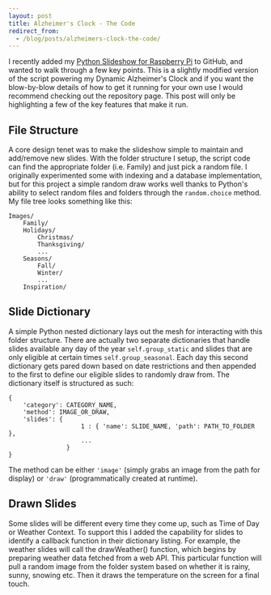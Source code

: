 ```yaml
---
layout: post
title: Alzheimer's Clock - The Code
redirect_from:
  - /blog/posts/alzheimers-clock-the-code/
---
```


I recently added my [Python Slideshow for Raspberry Pi](https://github.com/jb1b84/RasPy-Slideshow) to GitHub, and wanted to walk through a few key points. This is a slightly modified version of the script powering my Dynamic Alzheimer's Clock and if you want the blow-by-blow details of how to get it running for your own use I would recommend checking out the repository page. This post will only be highlighting a few of the key features that make it run.

## File Structure

A core design tenet was to make the slideshow simple to maintain and add/remove new slides. With the folder structure I setup, the script code can find the appropriate folder (i.e. Family) and just pick a random file. I originally experimented some with indexing and a database implementation, but for this project a simple random draw works well thanks to Python's ability to select random files and folders through the `random.choice` method.
My file tree looks something like this:

```
Images/
    Family/
    Holidays/
        Christmas/
        Thanksgiving/
        ...
    Seasons/
        Fall/
        Winter/
        ...
    Inspiration/
```

## Slide Dictionary

A simple Python nested dictionary lays out the mesh for interacting with this folder structure. There are actually two separate dictionaries that handle slides available any day of the year `self.group_static` and slides that are only eligible at certain times `self.group_seasonal`. Each day this second dictionary gets pared down based on date restrictions and then appended to the first to define our eligible slides to randomly draw from.
The dictionary itself is structured as such:

```
{
    'category': CATEGORY_NAME,
    'method': IMAGE_OR_DRAW,
    'slides': {
                    1 : { 'name': SLIDE_NAME, 'path': PATH_TO_FOLDER },
                    ...
                }
}
```

The method can be either `'image'` (simply grabs an image from the path for display) or `'draw'` (programmatically created at runtime).

## Drawn Slides

Some slides will be different every time they come up, such as Time of Day or Weather Context. To support this I added the capability for slides to identify a callback function in their dictionary listing.
For example, the weather slides will call the drawWeather() function, which begins by preparing weather data fetched from a web API. This particular function will pull a random image from the folder system based on whether it is rainy, sunny, snowing etc. Then it draws the temperature on the screen for a final touch.
